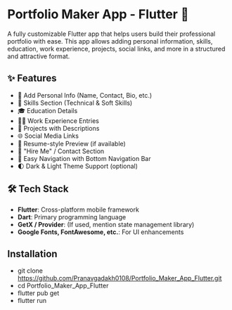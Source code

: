# Portfolio Maker App - Flutter 🚀

A fully customizable Flutter app that helps users build their professional portfolio with ease. This app allows adding personal information, skills, education, work experience, projects, social links, and more in a structured and attractive format.

## ✨ Features

- 👤 Add Personal Info (Name, Contact, Bio, etc.)
- 🎯 Skills Section (Technical & Soft Skills)
- 🎓 Education Details
- 🧑‍💼 Work Experience Entries
- 💼 Projects with Descriptions
- 🌐 Social Media Links
- 📄 Resume-style Preview (if available)
- 💬 "Hire Me" / Contact Section
- 🔄 Easy Navigation with Bottom Navigation Bar
- 🌓 Dark & Light Theme Support (optional)

## 🛠️ Tech Stack

- **Flutter**: Cross-platform mobile framework
- **Dart**: Primary programming language
- **GetX / Provider**: (If used, mention state management library)
- **Google Fonts, FontAwesome, etc.**: For UI enhancements

## Installation
- git clone https://github.com/Pranavgadakh0108/Portfolio_Maker_App_Flutter.git
- cd Portfolio_Maker_App_Flutter
- flutter pub get
- flutter run



